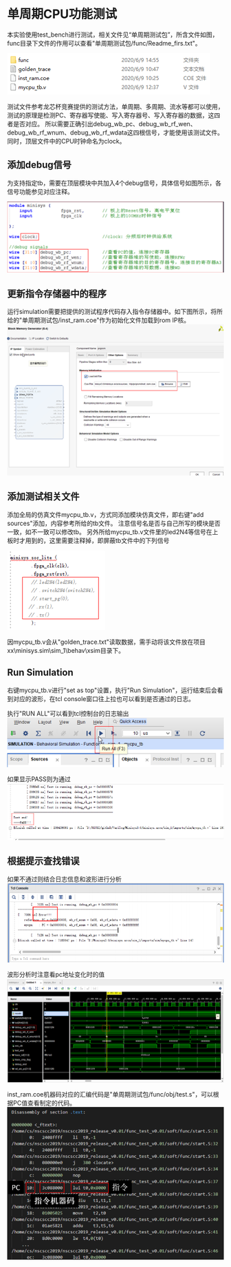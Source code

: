 # 单周期CPU功能测试

本实验使用test_bench进行测试，相关文件见“单周期测试包”，所含文件如图，func目录下文件的作用可以查看"单周期测试包/func/Readme_firs.txt"。

![测试文件](./asset/cpu_test/test_file_dir1.png)

测试文件参考龙芯杯竞赛提供的测试方法，单周期、多周期、流水等都可以使用，测试的原理是检测PC、寄存器写使能、写入寄存器号、写入寄存器的数据，这四者是否对应。
所以需要正确引出debug_wb_pc、debug_wb_rf_wen、debug_wb_rf_wnum、debug_wb_rf_wdata这四根信号，才能使用该测试文件。同时，顶层文件中的CPU时钟命名为clock。

## 添加debug信号
为支持指定tb，需要在顶层模块中共加入4个debug信号，具体信号如图所示，各信号功能参见对应注释。

![加入debug信号](./asset/cpu_test/debug_singal_code.png)


## 更新指令存储器中的程序
运行simulation需要把提供的测试程序代码存入指令存储器中。如下图所示，将所给的"单周期测试包/inst_ram.coe"作为初始化文件加载到rom IP核。
![加入debug信号](./asset/cpu_test/load_file.png)

## 添加测试相关文件
添加全局的仿真文件mycpu_tb.v，方式同添加模块仿真文件，即右键"add sources"添加，内容参考所给的tb文件。 注意信号名是否与自己所写的模块是否一致，如不一致可以修改tb。
另外所给mycpu_tb.v文件里的led2N4等信号在上板时才用到的，这里需要注释掉，即屏蔽tb文件中的下列信号

![信号注释](./asset/cpu_test/signal_unmask.png)

因mycpu_tb.v会从"golden_trace.txt"读取数据，需手动将该文件放在项目xx\minisys.sim\sim_1\behav\xsim目录下。

## Run Simulation

右键mycpu_tb.v进行"set as top"设置，执行"Run Simulation"，运行结束后会看到对应的波形，在tcl console窗口往上拉也可以看到是否通过的日志。

执行"RUN ALL"可以看到tcl控制台的日志输出
![run all](./asset/cpu_test/run_all.png)

如果显示PASS则为通过
![pass](./asset/cpu_test/test_success.png)

## 根据提示查找错误
如果不通过则结合日志信息和波形进行分析
![failed](./asset/cpu_test/failed.png)

波形分析时注意看pc地址变化时的值
![波形分析](./asset/cpu_test/signal_info.png)

inst_ram.coe机器码对应的汇编代码是"单周期测试包/func/obj/test.s"，可以根据PC值查看制定的代码。 
![汇编文件](./asset/cpu_test/test_s_file.png)
